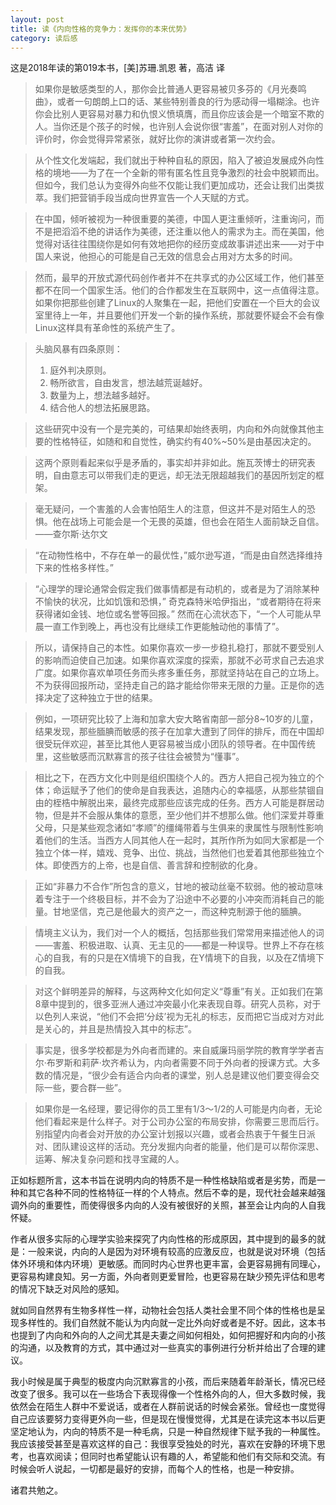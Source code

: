 ```yaml
---
layout: post
title: 读《内向性格的竞争力：发挥你的本来优势》
category: 读后感
---
```

这是2018年读的第019本书，[美]苏珊.凯恩 著，高洁 译

>如果你是敏感类型的人，那你会比普通人更容易被贝多芬的《月光奏鸣曲》，或者一句朗朗上口的话、某些特别善良的行为感动得一塌糊涂。也许你会比别人更容易对暴力和仇恨义愤填膺，而且你应该会是一个暗室不欺的人。当你还是个孩子的时候，也许别人会说你很“害羞”，在面对别人对你的评价时，你会觉得异常紧张，就好比你的演讲或者第一次约会。

>从个性文化发端起，我们就出于种种自私的原因，陷入了被迫发展成外向性格的境地——为了在一个全新的带有匿名性且竞争激烈的社会中脱颖而出。但如今，我们总认为变得外向些不仅能让我们更加成功，还会让我们出类拔萃。我们把营销手段当成向世界宣告一个人天赋的方式。

>在中国，倾听被视为一种很重要的美德，中国人更注重倾听，注重询问，而不是把滔滔不绝的讲话作为美德，还注重以他人的需求为主。而在美国，他觉得对话往往围绕你是如何有效地把你的经历变成故事讲述出来——对于中国人来说，他担心的可能是自己无效的信息会占用对方太多的时间。

>然而，最早的开放式源代码创作者并不在共享式的办公区域工作，他们甚至都不在同一个国家生活。他们的合作都发生在互联网中，这一点值得注意。如果你把那些创建了Linux的人聚集在一起，把他们安置在一个巨大的会议室里待上一年，并且要他们开发一个新的操作系统，那就要怀疑会不会有像Linux这样具有革命性的系统产生了。

>头脑风暴有四条原则：<br/>
> 1. 庭外判决原则。<br/>
> 2. 畅所欲言，自由发言，想法越荒诞越好。<br/>
> 3. 数量为上，想法越多越好。<br/>
> 4. 结合他人的想法拓展思路。

>这些研究中没有一个是完美的，可结果却始终表明，内向和外向就像其他主要的性格特征，如随和和自觉性，确实约有40%~50%是由基因决定的。

>这两个原则看起来似乎是矛盾的，事实却并非如此。施瓦茨博士的研究表明，自由意志可以带我们走的更远，却无法无限超越我们的基因所划定的框架。

>毫无疑问，一个害羞的人会害怕陌生人的注意，但这并不是对陌生人的恐惧。他在战场上可能会是一个无畏的英雄，但也会在陌生人面前缺乏自信。 ——查尔斯·达尔文

>“在动物性格中，不存在单一的最优性，”威尔逊写道，“而是由自然选择维持下来的性格多样性。”

>“心理学的理论通常会假定我们做事情都是有动机的，或者是为了消除某种不愉快的状况，比如饥饿和恐惧，” 奇克森特米哈伊指出，“或者期待在将来获得诸如金钱、地位或名誉等回报。” 然而在心流状态下，“一个人可能从早晨一直工作到晚上，再也没有比继续工作更能触动他的事情了”。

>所以，请保持自己的本性。如果你喜欢一步一步稳扎稳打，那就不要受别人的影响而迫使自己加速。如果你喜欢深度的探索，那就不必苛求自己去追求广度。如果你喜欢单项任务而头疼多重任务，那就坚持站在自己的立场上。不为获得回报所动，坚持走自己的路才能给你带来无限的力量。正是你的选择决定了这种独立于世的结果。

>例如，一项研究比较了上海和加拿大安大略省南部一部分8~10岁的儿童，结果发现，那些腼腆而敏感的孩子在加拿大遭到了同伴的排斥，而在中国却很受玩伴欢迎，甚至比其他人更容易被当成小团队的领导者。在中国传统里，这些敏感而沉默寡言的孩子往往会被赞为“懂事”。

>相比之下，在西方文化中则是组织围绕个人的。西方人把自己视为独立的个体；命运赋予了他们的使命是自我表达，追随内心的幸福感，从那些禁锢自由的桎梏中解脱出来，最终完成那些应该完成的任务。西方人可能是群居动物，但是并不会服从集体的意愿，至少他们并不想那么做。他们深爱并尊重父母，只是某些观念诸如“孝顺”的缰绳带着与生俱来的隶属性与限制性影响着他们的生活。当西方人同其他人在一起时，其所作所为如同大家都是一个独立个体一样，嬉戏、竞争、出位、挑战，当然他们也爱着其他那些独立个体。即使西方的上帝，也是自信、善言辞和控制欲的化身。

>正如“非暴力不合作”所包含的意义，甘地的被动丝毫不软弱。他的被动意味着专注于一个终极目标，并不会为了沿途中不必要的小冲突而消耗自己的能量。甘地坚信，克己是他最大的资产之一，而这种克制源于他的腼腆。

>情境主义认为，我们对一个人的概括，包括那些我们常常用来描述他人的词——害羞、积极进取、认真、无主见的——都是一种误导。世界上不存在核心的自我，有的只是在X情境下的自我，在Y情境下的自我，以及在Z情境下的自我。

>对这个鲜明差异的解释，与这两种文化如何定义“尊重”有关。正如我们在第8章中提到的，很多亚洲人通过冲突最小化来表现自尊。研究人员称，对于以色列人来说，“他们不会把‘分歧’视为无礼的标志，反而把它当成对方对此是关心的，并且是热情投入其中的标志”。

>事实是，很多学校都是为外向者而建的。来自威廉玛丽学院的教育学学者吉尔·布罗斯和莉萨·坎齐希认为，内向者需要不同于外向者的授课方式。大多数的情况是，“很少会有适合内向者的课堂，别人总是建议他们要变得会交际一些，要合群一些”。

>如果你是一名经理，要记得你的员工里有1/3～1/2的人可能是内向者，无论他们看起来是什么样子。对于公司办公室的布局安排，你需要三思而后行。别指望内向者会对开放的办公室计划报以兴趣，或者会热衷于午餐生日派对、团队建设这样的活动。充分发掘内向者的能量，他们是可以帮你深思、运筹、解决复杂问题和找寻宝藏的人。

正如标题所言，这本书旨在说明内向的特质不是一种性格缺陷或者是劣势，而是一种和其它各种不同的性格特征一样的个人特点。然后不幸的是，现代社会越来越强调外向的重要性，而使得很多内向的人没有被很好的关照，甚至会让内向的人自我怀疑。

作者从很多实际的心理学实验来探究了内向性格的形成原因，其中提到的最多的就是：一般来说，内向的人是因为对环境有较高的应激反应，也就是说对环境（包括体外环境和体内环境）更敏感。而同时内心世界也更丰富，会更容易拥有同理心，更容易构建良知。另一方面，外向者则更爱冒险，也更容易在缺少预先评估和思考的情况下缺乏对风险的感知。

就如同自然界有生物多样性一样，动物社会包括人类社会里不同个体的性格也是呈现多样性的。我们自然就不能认为内向就一定比外向好或者是不好。因此，这本书也提到了内向和外向的人之间尤其是夫妻之间如何相处，如何把握好和内向的小孩的沟通，以及教育的方式，其中通过对一些真实的事例进行分析并给出了合理的建议。

我小时候是属于典型的极度内向沉默寡言的小孩，而后来随着年龄渐长，情况已经改变了很多。我可以在一些场合下表现得像一个性格外向的人，但大多数时候，我依然会在陌生人群中不爱说话，或者在人群前说话的时候会紧张。曾经也一度觉得自己应该要努力变得更外向一些，但是现在慢慢觉得，尤其是在读完这本书以后更坚定地认为，内向的特质不是一种毛病，只是一种自然规律下赋予我的一种属性。我应该接受甚至是喜欢这样的自己：我很享受独处的时光，喜欢在安静的环境下思考，也喜欢阅读；但同时也希望能认识有趣的人，希望能和他们有交际和交流。有时候会听人说起，一切都是最好的安排，而每个人的性格，也是一种安排。

诸君共勉之。